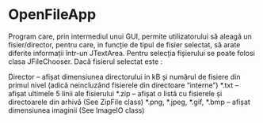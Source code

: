 # OpenFileApp

Program care, prin intermediul unui GUI, permite utilizatorului să
aleagă un fisier/director, pentru care, in funcție de tipul de fisier selectat, să arate diferite
informații într-un JTextArea. Pentru selecția fișierului se poate folosi clasa JFileChooser.
Dacă fisierul selectat este :

Director – afișat dimensiunea directorului in kB și numărul de fisiere din primul nivel
(adică neincluzând fisierele din directoare “interne”)
 *.txt – afișat ultimele 5 linii ale fisierului
 *.zip – afișat o listă cu fisierele și directoarele din arhivă (See ZipFile class)
 *.png, *.jpeg, *.gif, *.bmp – afișat dimensiunea imaginii (See ImageIO class)
